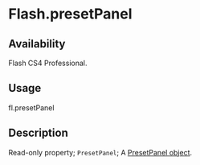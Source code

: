 # Flash.presetPanel

## Availability

Flash CS4 Professional.

## Usage

fl.presetPanel

## Description

Read-only property; `PresetPanel`; A [PresetPanel object](../PresetPanel_object/PresetPanel_summary.md).
